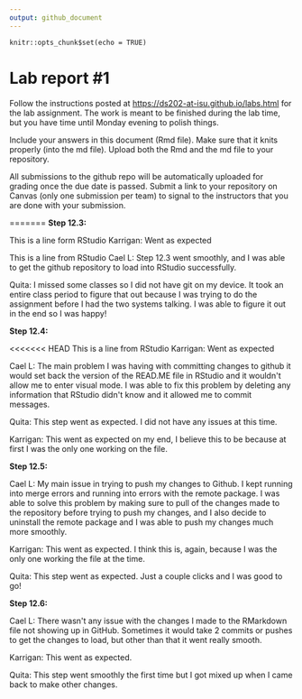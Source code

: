 ```yaml
---
output: github_document
---
```


<!-- README.md is generated from README.Rmd. Please edit the README.Rmd file -->

```{r setup, include=FALSE}
knitr::opts_chunk$set(echo = TRUE)
```

# Lab report #1

Follow the instructions posted at <https://ds202-at-isu.github.io/labs.html> for the lab assignment. The work is meant to be finished during the lab time, but you have time until Monday evening to polish things.

Include your answers in this document (Rmd file). Make sure that it knits properly (into the md file). Upload both the Rmd and the md file to your repository.

All submissions to the github repo will be automatically uploaded for grading once the due date is passed. Submit a link to your repository on Canvas (only one submission per team) to signal to the instructors that you are done with your submission.

=======
**Step 12.3:**

This is a line form RStudio Karrigan: Went as expected

This is a line from RStudio Cael L: Step 12.3 went smoothly, and I was able to get the github repository to load into RStudio successfully.

Quita: I missed some classes so I did not have git on my device. It took an entire class period to figure that out because I was trying to do the assignment before I had the two systems talking. I was able to figure it out in the end so I was happy!

**Step 12.4:**

<<<<<<< HEAD
This is a line from RStudio
Karrigan: Went as expected

Cael L: The main problem I was having with committing changes to github it would set back the version of the READ.ME file in RStudio and it wouldn't allow me to enter visual mode. I was able to fix this problem by deleting any information that RStudio didn't know and it allowed me to commit messages.

Quita: This step went as expected. I did not have any issues at this time. 

Karrigan: This went as expected on my end, I believe this to be because at first I was the only one working on the file.

**Step 12.5:**

Cael L: My main issue in trying to push my changes to Github. I kept running into merge errors and running into errors with the remote package. I was able to solve this problem by making sure to pull of the changes made to the repository before trying to push my changes, and I also decide to uninstall the remote package and I was able to push my changes much more smoothly.

Karrigan: This went as expected. I think this is, again, because I was the only one working the file at the time.

Quita: This step went as expected. Just a couple clicks and I was good to go!

**Step 12.6:**

Cael L: There wasn't any issue with the changes I made to the RMarkdown file not showing up in GitHub. Sometimes it would take 2 commits or pushes to get the changes to load, but other than that it went really smooth.

Karrigan: This went as expected.

Quita: This step went smoothly the first time but I got mixed up when I came back to make other changes. 
